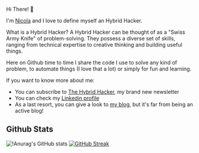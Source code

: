 Hi There! :space_invader:

I'm [Nicola](https://nicola.xyz) and I love to define myself an Hybrid Hacker. 

What is a Hybrid Hacker? A Hybrid Hacker can be thought of as a "Swiss Army Knife" of problem-solving. They possess a diverse set of skills, ranging from technical expertise to creative thinking and building useful things.

Here on Github time to time I share the code I use to solve any kind of problem, to automate things (I love that a lot) or simply for fun and learning.

If you want to know more about me:

- You can subscribe to [The Hybrid Hacker](https://hybridhacker.email), my brand new newsletter
- You can check my [Linkedin profile](https://www.linkedin.com/in/nicolaballotta/)
- As a last resort, you can give a look to [my blog](https://hybridhacker.com), but it's far from being an active blog!

## Github Stats

![!Anurag's GitHub stats](https://github-readme-stats.vercel.app/api?username=nicolaballotta&theme=merko&show_icons=true)
[![GitHub Streak](https://streak-stats.demolab.com?user=nicolaballotta&theme=merko&mode=weekly)](https://git.io/streak-stats)
